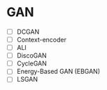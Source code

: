 # GAN


- [ ] DCGAN
- [ ] Context-encoder
- [ ] ALI
- [ ] DiscoGAN
- [ ] CycleGAN
- [ ] Energy-Based GAN (EBGAN)
- [ ] LSGAN
